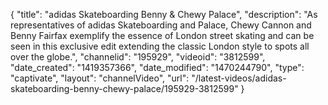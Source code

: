{
    "title": "adidas Skateboarding Benny & Chewy Palace",
    "description": "As representatives of adidas Skateboarding and Palace, Chewy Cannon and Benny Fairfax exemplify the essence of London street skating and can be seen in this exclusive edit extending the classic London style to spots all over the globe.",
    "channelid": "195929",
    "videoid": "3812599",
    "date_created": "1419357366",
    "date_modified": "1470244790",
    "type": "captivate",
    "layout": "channelVideo",
    "url": "\/latest-videos\/adidas-skateboarding-benny-chewy-palace\/195929-3812599"
}
